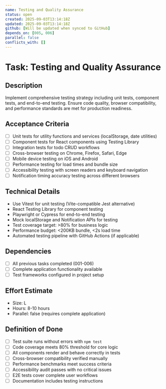```yaml
---
name: Testing and Quality Assurance
status: open
created: 2025-09-03T13:14:18Z
updated: 2025-09-03T13:14:18Z
github: [Will be updated when synced to GitHub]
depends_on: [005, 006]
parallel: false
conflicts_with: []
---
```


# Task: Testing and Quality Assurance

## Description
Implement comprehensive testing strategy including unit tests, component tests, and end-to-end testing. Ensure code quality, browser compatibility, and performance standards are met for production readiness.

## Acceptance Criteria
- [ ] Unit tests for utility functions and services (localStorage, date utilities)
- [ ] Component tests for React components using Testing Library
- [ ] Integration tests for todo CRUD workflows
- [ ] Cross-browser testing on Chrome, Firefox, Safari, Edge
- [ ] Mobile device testing on iOS and Android
- [ ] Performance testing for load times and bundle size
- [ ] Accessibility testing with screen readers and keyboard navigation
- [ ] Notification timing accuracy testing across different browsers

## Technical Details
- Use Vitest for unit testing (Vite-compatible Jest alternative)
- React Testing Library for component testing
- Playwright or Cypress for end-to-end testing
- Mock localStorage and Notification APIs for testing
- Test coverage target: >80% for business logic
- Performance budget: <200KB bundle, <2s load time
- Automated testing pipeline with GitHub Actions (if applicable)

## Dependencies
- [ ] All previous tasks completed (001-006)
- [ ] Complete application functionality available
- [ ] Test frameworks configured in project setup

## Effort Estimate
- Size: L
- Hours: 8-10 hours
- Parallel: false (requires complete application)

## Definition of Done
- [ ] Test suite runs without errors with `npm test`
- [ ] Code coverage meets 80% threshold for core logic
- [ ] All components render and behave correctly in tests
- [ ] Cross-browser compatibility verified manually
- [ ] Performance benchmarks meet success criteria
- [ ] Accessibility audit passes with no critical issues
- [ ] E2E tests cover complete user workflows
- [ ] Documentation includes testing instructions